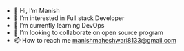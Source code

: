 - 👋 Hi, I’m Manish 
- 👀 I’m interested in Full stack Developer
- 🌱 I’m currently learning DevOps
- 💞️ I’m looking to collaborate on open source program
- 📫 How to reach me manishmaheshwari8133@gmail.com

<!---
algomanaxis/algomanaxis is a ✨ special ✨ repository because its `README.md` (this file) appears on your GitHub profile.
You can click the Preview link to take a look at your changes.
--->
